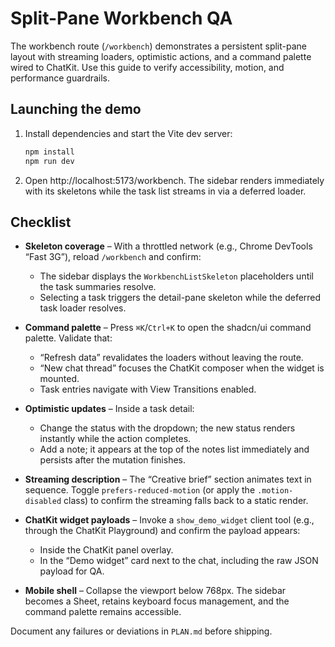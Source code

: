 # Split-Pane Workbench QA

The workbench route (`/workbench`) demonstrates a persistent split-pane layout with streaming loaders, optimistic actions, and a command palette wired to ChatKit. Use this guide to verify accessibility, motion, and performance guardrails.

## Launching the demo

1. Install dependencies and start the Vite dev server:

   ```bash
   npm install
   npm run dev
   ```

2. Open http://localhost:5173/workbench. The sidebar renders immediately with its skeletons while the task list streams in via a deferred loader.

## Checklist

- **Skeleton coverage** – With a throttled network (e.g., Chrome DevTools “Fast 3G”), reload `/workbench` and confirm:
  - The sidebar displays the `WorkbenchListSkeleton` placeholders until the task summaries resolve.
  - Selecting a task triggers the detail-pane skeleton while the deferred task loader resolves.

- **Command palette** – Press `⌘K`/`Ctrl+K` to open the shadcn/ui command palette. Validate that:
  - “Refresh data” revalidates the loaders without leaving the route.
  - “New chat thread” focuses the ChatKit composer when the widget is mounted.
  - Task entries navigate with View Transitions enabled.

- **Optimistic updates** – Inside a task detail:
  - Change the status with the dropdown; the new status renders instantly while the action completes.
  - Add a note; it appears at the top of the notes list immediately and persists after the mutation finishes.

- **Streaming description** – The “Creative brief” section animates text in sequence. Toggle `prefers-reduced-motion` (or apply the `.motion-disabled` class) to confirm the streaming falls back to a static render.

- **ChatKit widget payloads** – Invoke a `show_demo_widget` client tool (e.g., through the ChatKit Playground) and confirm the payload appears:
  - Inside the ChatKit panel overlay.
  - In the “Demo widget” card next to the chat, including the raw JSON payload for QA.

- **Mobile shell** – Collapse the viewport below 768px. The sidebar becomes a Sheet, retains keyboard focus management, and the command palette remains accessible.

Document any failures or deviations in `PLAN.md` before shipping.

